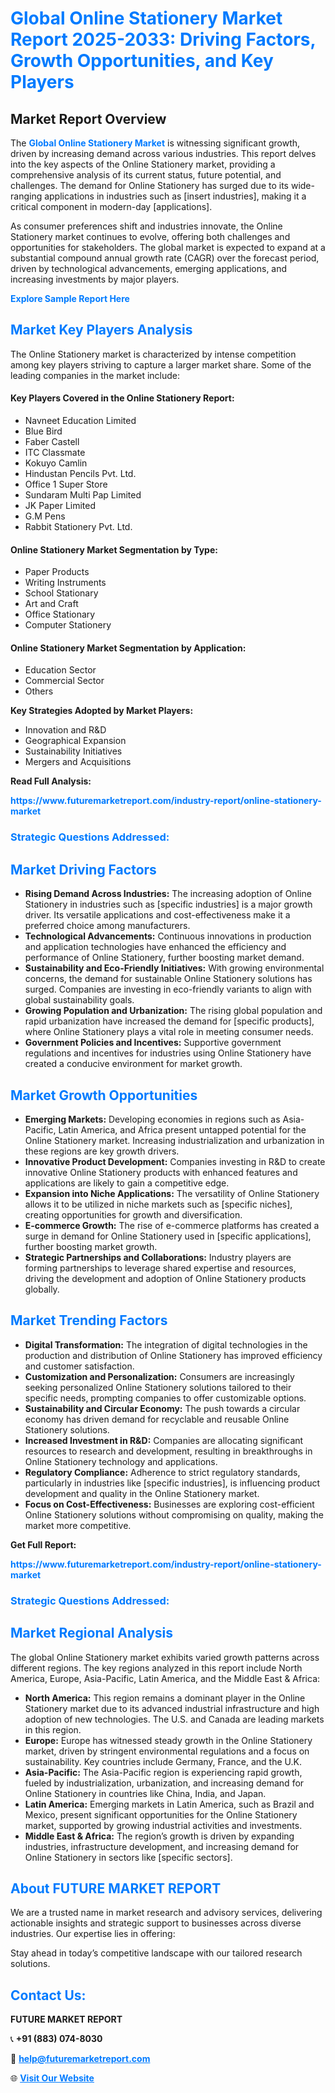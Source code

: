 <h1 style="color: #007BFF;">Global Online Stationery Market Report 2025-2033: Driving Factors, Growth Opportunities, and Key Players</h1>

<section id="overview">
<h2>Market Report Overview</h2>
<p>The <a href="https://www.futuremarketreport.com/industry-report/online-stationery-market" style="color: #007BFF; text-decoration: none;"><strong>Global Online Stationery Market</strong></a> is witnessing significant growth, driven by increasing demand across various industries. This report delves into the key aspects of the Online Stationery market, providing a comprehensive analysis of its current status, future potential, and challenges. The demand for Online Stationery has surged due to its wide-ranging applications in industries such as [insert industries], making it a critical component in modern-day [applications].</p>
<p>As consumer preferences shift and industries innovate, the Online Stationery market continues to evolve, offering both challenges and opportunities for stakeholders. The global market is expected to expand at a substantial compound annual growth rate (CAGR) over the forecast period, driven by technological advancements, emerging applications, and increasing investments by major players.</p>
</section>

<section id="overview">
<p><a href="https://www.futuremarketreport.com/request-sample/reportId=56245" style="color: #007BFF; text-decoration: none;"><strong>Explore Sample Report Here</strong></a></p>
</section>

<section id="key-players">
<h2 style="color: #007BFF;">Market Key Players Analysis</h2>
<p>The Online Stationery market is characterized by intense competition among key players striving to capture a larger market share. Some of the leading companies in the market include:</p>
<h4>Key Players Covered in the Online Stationery Report:</h4>
<ul><li>Navneet Education Limited</li><li>Blue Bird</li><li>Faber Castell</li><li>ITC Classmate</li><li>Kokuyo Camlin</li><li>Hindustan Pencils Pvt. Ltd.</li><li>Office 1 Super Store</li><li>Sundaram Multi Pap Limited</li><li>JK Paper Limited</li><li>G.M Pens</li><li>Rabbit Stationery Pvt. Ltd.</li></ul>
<h4>Online Stationery Market Segmentation by Type:</h4>
<ul><li>Paper Products</li><li>Writing Instruments</li><li>School Stationary</li><li>Art and Craft</li><li>Office Stationary</li><li>Computer Stationery</li></ul>

<h4>Online Stationery Market Segmentation by Application:</h4>
<ul><li>Education Sector</li><li>Commercial Sector</li><li>Others</li></ul>
<p><strong>Key Strategies Adopted by Market Players:</strong></p>
<ul>
<li>Innovation and R&D</li>
<li>Geographical Expansion</li>
<li>Sustainability Initiatives</li>
<li>Mergers and Acquisitions</li>
</ul>
</section>

<section>
<p><strong>Read Full Analysis: </strong></p><a href="https://www.futuremarketreport.com/industry-report/online-stationery-market" style="color: #007BFF; text-decoration: none;"><strong>https://www.futuremarketreport.com/industry-report/online-stationery-market</strong></a>
<h3 style="color: #007BFF;">Strategic Questions Addressed:</h3>
</section>

<section id="driving-factors">
<h2 style="color: #007BFF;">Market Driving Factors</h2>
<ul>
<li><strong>Rising Demand Across Industries:</strong> The increasing adoption of Online Stationery in industries such as [specific industries] is a major growth driver. Its versatile applications and cost-effectiveness make it a preferred choice among manufacturers.</li>
<li><strong>Technological Advancements:</strong> Continuous innovations in production and application technologies have enhanced the efficiency and performance of Online Stationery, further boosting market demand.</li>
<li><strong>Sustainability and Eco-Friendly Initiatives:</strong> With growing environmental concerns, the demand for sustainable Online Stationery solutions has surged. Companies are investing in eco-friendly variants to align with global sustainability goals.</li>
<li><strong>Growing Population and Urbanization:</strong> The rising global population and rapid urbanization have increased the demand for [specific products], where Online Stationery plays a vital role in meeting consumer needs.</li>
<li><strong>Government Policies and Incentives:</strong> Supportive government regulations and incentives for industries using Online Stationery have created a conducive environment for market growth.</li>
</ul>
</section>

<section id="growth-opportunities">
<h2 style="color: #007BFF;">Market Growth Opportunities</h2>
<ul>
<li><strong>Emerging Markets:</strong> Developing economies in regions such as Asia-Pacific, Latin America, and Africa present untapped potential for the Online Stationery market. Increasing industrialization and urbanization in these regions are key growth drivers.</li>
<li><strong>Innovative Product Development:</strong> Companies investing in R&D to create innovative Online Stationery products with enhanced features and applications are likely to gain a competitive edge.</li>
<li><strong>Expansion into Niche Applications:</strong> The versatility of Online Stationery allows it to be utilized in niche markets such as [specific niches], creating opportunities for growth and diversification.</li>
<li><strong>E-commerce Growth:</strong> The rise of e-commerce platforms has created a surge in demand for Online Stationery used in [specific applications], further boosting market growth.</li>
<li><strong>Strategic Partnerships and Collaborations:</strong> Industry players are forming partnerships to leverage shared expertise and resources, driving the development and adoption of Online Stationery products globally.</li>
</ul>
</section>

<section id="trending-factors">
<h2 style="color: #007BFF;">Market Trending Factors</h2>
<ul>
<li><strong>Digital Transformation:</strong> The integration of digital technologies in the production and distribution of Online Stationery has improved efficiency and customer satisfaction.</li>
<li><strong>Customization and Personalization:</strong> Consumers are increasingly seeking personalized Online Stationery solutions tailored to their specific needs, prompting companies to offer customizable options.</li>
<li><strong>Sustainability and Circular Economy:</strong> The push towards a circular economy has driven demand for recyclable and reusable Online Stationery solutions.</li>
<li><strong>Increased Investment in R&D:</strong> Companies are allocating significant resources to research and development, resulting in breakthroughs in Online Stationery technology and applications.</li>
<li><strong>Regulatory Compliance:</strong> Adherence to strict regulatory standards, particularly in industries like [specific industries], is influencing product development and quality in the Online Stationery market.</li>
<li><strong>Focus on Cost-Effectiveness:</strong> Businesses are exploring cost-efficient Online Stationery solutions without compromising on quality, making the market more competitive.</li>
</ul>
</section>

<section>
<p><strong>Get Full Report: </strong></p><a href="https://www.futuremarketreport.com/industry-report/online-stationery-market" style="color: #007BFF; text-decoration: none;"><strong>https://www.futuremarketreport.com/industry-report/online-stationery-market</strong></a>
<h3 style="color: #007BFF;">Strategic Questions Addressed:</h3>
</section>


<section id="regional-analysis">
<h2 style="color: #007BFF;">Market Regional Analysis</h2>
<p>The global Online Stationery market exhibits varied growth patterns across different regions. The key regions analyzed in this report include North America, Europe, Asia-Pacific, Latin America, and the Middle East & Africa:</p>
<ul>
<li><strong>North America:</strong> This region remains a dominant player in the Online Stationery market due to its advanced industrial infrastructure and high adoption of new technologies. The U.S. and Canada are leading markets in this region.</li>
<li><strong>Europe:</strong> Europe has witnessed steady growth in the Online Stationery market, driven by stringent environmental regulations and a focus on sustainability. Key countries include Germany, France, and the U.K.</li>
<li><strong>Asia-Pacific:</strong> The Asia-Pacific region is experiencing rapid growth, fueled by industrialization, urbanization, and increasing demand for Online Stationery in countries like China, India, and Japan.</li>
<li><strong>Latin America:</strong> Emerging markets in Latin America, such as Brazil and Mexico, present significant opportunities for the Online Stationery market, supported by growing industrial activities and investments.</li>
<li><strong>Middle East & Africa:</strong> The region’s growth is driven by expanding industries, infrastructure development, and increasing demand for Online Stationery in sectors like [specific sectors].</li>
</ul>
</section>

<footer>
<h2 style="color: #007BFF;">About FUTURE MARKET REPORT</h2>
<p>We are a trusted name in market research and advisory services, delivering actionable insights and strategic support to businesses across diverse industries. Our expertise lies in offering:</p>

<p>Stay ahead in today’s competitive landscape with our tailored research solutions.</p>

<h2 style="color: #007BFF;">Contact Us:</h2>
<p><strong>FUTURE MARKET REPORT</strong></p>
<p>📞 <strong>+91 (883) 074-8030</strong></p>
<p>📧 <strong><a href="mailto:help@futuremarketreport.com" style="color: #007BFF;">help@futuremarketreport.com</a></strong></p>
<p>🌐 <strong><a href="https://www.futuremarketreport.com/" style="color: #007BFF;">Visit Our Website</a></strong></p>
</footer>